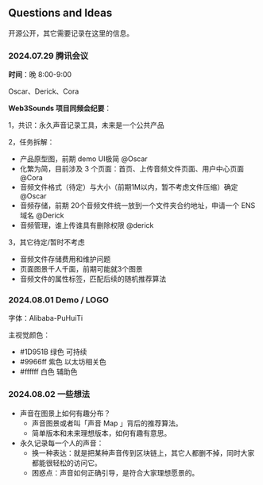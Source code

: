 ## Questions and Ideas

开源公开，其它需要记录在这里的信息。

### **2024.07.29 腾讯会议**

**时间**：晚 8:00-9:00

Oscar、Derick、Cora

**Web3Sounds 项目同频会纪要**：

1，共识：永久声音记录工具，未来是一个公共产品

2，任务拆解：

- 产品原型图，前期 demo UI极简 @Oscar
- 化繁为简，目前涉及 3 个页面：首页、上传音频文件页面、用户中心页面 @Cora
- 音频文件格式（待定）与大小（前期1M以内，暂不考虑文件压缩）确定 @Oscar
- 音频存储，前期 20个音频文件统一放到一个文件夹合约地址，申请一个 ENS 域名 @Derick
- 音频管理，谁上传谁具有删除权限 @derick

3，其它待定/暂时不考虑  

- 音频文件存储费用和维护问题
- 页面图景千人千面，前期可能就3个图景
- 音频文件的属性标签，匹配后续的随机推荐算法



### 2024.08.01 Demo / LOGO 

字体：Alibaba-PuHuiTi

主视觉颜色：

- #1D951B 绿色   可持续
- #9966ff   紫色  以太坊相关色
- #ffffff 白色 辅助色

### 2024.08.02 一些想法

- 声音在图景上如何有趣分布？
  - 声音图景或者叫「声音 Map 」背后的推荐算法。
  - 简单版本和未来理想版本，如何有趣有意思。
- 永久记录每一个人的声音：
  - 换一种表达：就是把某种声音传到区块链上，其它人都删不掉，同时大家都能很轻松的访问它。
  - 困惑点：声音如何正确引导，是符合大家理想愿景的。
